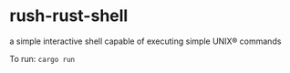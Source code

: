# rush-rust-shell
a simple interactive shell capable of executing simple UNIX® commands

To run:
`cargo run`
